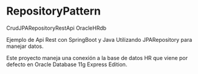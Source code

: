 # RepositoryPattern
CrudJPARepositoryRestApi OracleHRdb

Ejemplo de Api Rest con SpringBoot y Java
Utilizando JPARepository para manejar datos. 

Este proyecto maneja una conexión a la base de datos HR que viene por defecto
en Oracle Database 11g Express Edition. 
